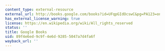```yaml
---
content_type: external-resource
external_url: http://books.google.com/books?id=UFqpGIdOcswC&pg=PA123=onepage
has_external_license_warning: true
license: https://en.wikipedia.org/wiki/All_rights_reserved
status: ''
title: Google Books
uid: 89f4e6ed-9c9f-4e6d-9285-5047a7d4fa6f
wayback_url: ''
---
```

